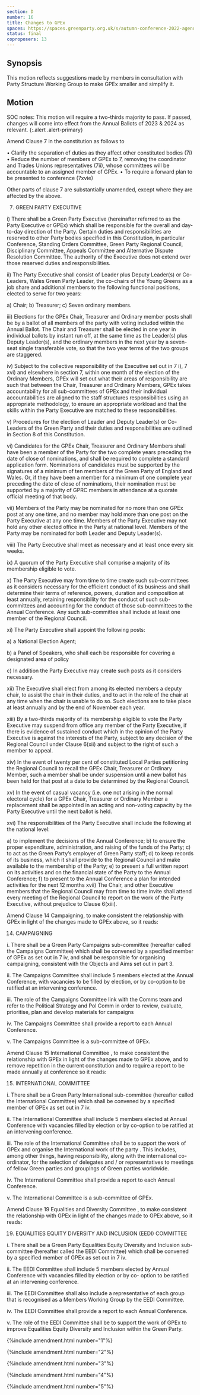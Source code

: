 ```yaml
---
section: D
number: 16
title: Changes to GPEx
spaces: https://spaces.greenparty.org.uk/s/autumn-conference-2022-agenda-forum/?contentId=101838
status: final
coproposers: 13
---
```

## Synopsis
This motion reflects suggestions made by members in consultation with Party Structure Working Group to make GPEx smaller and simplify it.

## Motion
SOC notes: This motion will require a two-thirds majority to pass. If passed, changes will come into effect from the Annual Ballots of 2023 & 2024 as relevant.
{:.alert .alert-primary}

Amend Clause 7 in the constitution as follows to

•	Clarify the separation of duties as they affect other constituted bodies (7i)
•	Reduce the number of members of GPEx to 7, removing the coordinator and Trades Unions representatives (7ii), whose committees will be accountable to an assigned member of GPEx.
•	To require a forward plan to be presented to conference (7xvie)

Other parts of clause 7 are substantially unamended, except where they are affected by the above.

7.	GREEN PARTY EXECUTIVE

i)	There shall be a Green Party Executive (hereinafter referred to as the Party Executive or GPEx) which shall be responsible for the overall and day-to-day direction of the Party. Certain duties and responsibilities are reserved to other Party bodies specified in this Constitution, in particular Conference, Standing Orders Committee, Green Party Regional Council, Disciplinary Committee, Appeals Committee and Alternative Dispute Resolution Committee. The authority of the Executive does not extend over those reserved duties and responsibilities.

ii)	The Party Executive shall consist of Leader plus Deputy Leader(s) or Co-Leaders, Wales Green Party Leader, the co-chairs of the Young Greens as a job share and additional members to the following functional positions, elected to serve for two years:

a)	Chair;
b)	Treasurer;
c)	Seven ordinary members.

iii)	Elections for the GPEx Chair, Treasurer and Ordinary member posts shall be by a ballot of all members of the party with voting included within the Annual Ballot.  The Chair and Treasurer shall be elected in one year in individual ballots by instant run off, at the same time as the Leader(s) plus Deputy Leader(s), and the ordinary members in the next year by a seven-seat single transferable vote, so that the two year terms of the two groups are staggered.

iv)	Subject to the collective responsibility of the Executive set out in 7 i), 7 xvi) and elsewhere in section 7, within one month of the election of the Ordinary Members, GPEx will set out what their areas of responsibility are such that between the Chair, Treasurer and Ordinary Members, GPEx takes accountability for all sub-committees of GPEx and their individual accountabilities are aligned to the staff structures responsibilities using an appropriate methodology, to ensure an appropriate workload and that the skills within the Party Executive are matched to these responsibilities.

v)	Procedures for the election of Leader and Deputy Leader(s) or Co-Leaders of the Green Party and their duties and responsibilities are outlined in Section 8 of this Constitution.

vi)	Candidates for the GPEx Chair, Treasurer and Ordinary Members shall have been a member of the Party for the two complete years preceding the date of close of nominations, and shall be required to complete a standard application form. Nominations of candidates must be supported by the signatures of a minimum of ten members of the Green Party of England and Wales. Or, if they have been a member for a minimum of one complete year preceding the date of close of nominations, their nomination must be supported by a majority of GPRC members in attendance at a quorate official meeting of that body.

vii)	Members of the Party may be nominated for no more than one GPEx post at any one time, and no member may hold more than one post on the Party Executive at any one time. Members of the Party Executive may not hold any other elected office in the Party at national level. Members of the Party may be nominated for both Leader and Deputy Leader(s).

viii)	The Party Executive shall meet as necessary and at least once every six weeks.

ix)	A quorum of the Party Executive shall comprise a majority of its membership eligible to vote.

x)	The Party Executive may from time to time create such sub-committees as it considers necessary for the efficient conduct of its business and shall determine their terms of reference, powers, duration and composition at least annually, retaining responsibility for the conduct of such sub-committees and accounting for the conduct of those sub-committees to the Annual Conference. Any such sub-committee shall include at least one member of the Regional Council.

xi)	The Party Executive shall appoint the following posts:

a)	a National Election Agent;

b)	a Panel of Speakers, who shall each be responsible for covering a designated area of policy

c)	In addition the Party Executive may create such posts as it considers necessary.

xii)	The Executive shall elect from among its elected members a deputy chair, to assist the chair in their duties, and to act in the role of the chair at any time when the chair is unable to do so. Such elections are to take place at least annually and by the end of November each year.

xiii)	By a two-thirds majority of its membership eligible to vote the Party Executive may suspend from office any member of the Party Executive, if there is evidence of sustained conduct which in the opinion of the Party Executive is against the interests of the Party, subject to any decision of the Regional Council under Clause 6(xii) and subject to the right of such a member to appeal.

xiv)	In the event of twenty per cent of constituted Local Parties petitioning the Regional Council to recall the GPEx Chair, Treasurer or Ordinary Member, such a member shall be under suspension until a new ballot has been held for that post at a date to be determined by the Regional Council.

xv)	In the event of casual vacancy (i.e. one not arising in the normal electoral cycle) for a GPEx Chair, Treasurer or Ordinary Member a replacement shall be appointed in an acting and non-voting capacity by the Party Executive until the next ballot is held.

xvi)	The responsibilities of the Party Executive shall include the following at the national level:

a)	to implement the decisions of the Annual Conference;
b)	to ensure the proper expenditure, administration, and raising of the funds of the Party;
c)	to act as the Green Party’s employer of Green Party staff;
d)	to keep records of its business, which it shall provide to the Regional Council and make available to the membership of the Party;
e)	to present a full written report on its activities and on the financial state of the Party to the Annual Conference;
f)	to present to the Annual Conference a plan for intended activities for the next 12 months
xvii)	The Chair, and other Executive members that the Regional Council may from time to time invite shall attend every meeting of the Regional Council to report on the work of the Party Executive, without prejudice to Clause 6(xiii).

Amend Clause 14 Campaigning, to make consistent the relationship with GPEx in light of the changes made to GPEx above, so it reads:

14.	CAMPAIGNING

i.	There shall be a Green Party Campaigns sub-committee (hereafter called the Campaigns Committee) which shall be convened by a specified member of GPEx as set out in 7 iv, and shall be responsible for organising campaigning, consistent with the Objects and Aims set out in part 3.

ii.	The Campaigns Committee shall include 5 members elected at the Annual Conference, with vacancies to be filled by election, or by co-option to be ratified at an intervening conference.

iii.	The role of the Campaigns Committee link with the Comms team and refer to the Political Strategy and Pol Comm in order to review, evaluate, prioritise, plan and develop materials for campaigns

iv.	The Campaigns Committee shall provide a report to each Annual Conference.

v.	The Campaigns Committee is a sub-committee of GPEx.

Amend Clause 15 International Committee , to make consistent the relationship with GPEx in light of the changes made to GPEx above, and to remove repetition in the current constitution and to require a report to be made annually at conference so it reads:

15.	INTERNATIONAL COMMITTEE

i.	There shall be a Green Party International sub-committee (hereafter called the International Committee) which shall be convened by a specified member of GPEx as set out in 7 iv.

ii.	The International Committee shall include 5 members elected at Annual Conference with vacancies filled by election or by co-option to be ratified at an intervening conference.

iii.	The role of the International Committee shall be to support the work of GPEx and organise the International work of the party . This includes, among other things, having responsibility, along with the international co-ordinator, for the selection of delegates and / or representatives to meetings of fellow Green parties and groupings of Green parties worldwide.

iv.	The International Committee shall provide a report to each Annual Conference.

v.	The International Committee is a sub-committee of GPEx.

Amend Clause 19 Equalities and Diversity Committee , to make consistent the relationship with GPEx in light of the changes made to GPEx above, so it reads:

19.	 EQUALITIES EQUITY DIVERSITY AND INCLUSION (EEDI) COMMITTEE

i.	There shall be a Green Party Equalities Equity Diversity and Inclusion sub-committee (hereafter called the EEDI Committee) which shall be convened by a specified member of GPEx as set out in 7 iv.

ii.	The EEDI Committee shall include 5 members elected by Annual Conference with vacancies filled by election or by co- option to be ratified at an intervening conference.

iii.	The EEDI Committee shall also include a representative of each group that is recognised as a Members Working Group by the EEDI Committee.

iv.	The EEDI Committee shall provide a report to each Annual Conference.

v.	The role of the EEDI Committee shall be to support the work of GPEx to improve Equalities Equity Diversity and Inclusion within the Green Party.

{%include amendment.html number="1"%}

{%include amendment.html number="2"%} 

{%include amendment.html number="3"%}

{%include amendment.html number="4"%}

{%include amendment.html number="5"%}
